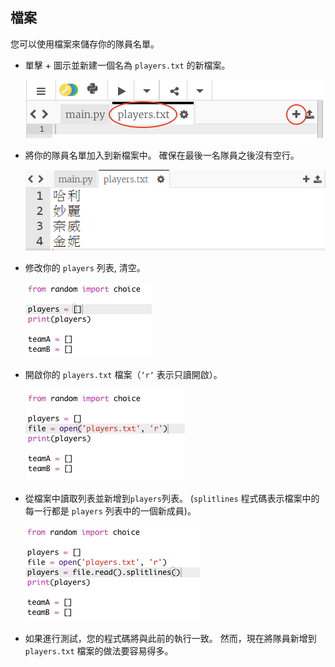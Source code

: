 ## 檔案

您可以使用檔案來儲存你的隊員名單。

+ 單擊 + 圖示並新建一個名為 `players.txt` 的新檔案。
    
    ![截圖](images/team-file-create.png)

+ 將你的隊員名單加入到新檔案中。 確保在最後一名隊員之後沒有空行。
    
    ![截圖](images/team-file-add.png)

+ 修改你的 `players` 列表, 清空。
    
    ![截圖](images/team-players-empty.png)

+ 開啟你的 `players.txt` 檔案（`‘r‘` 表示只讀開啟）。
    
    ![截圖](images/team-file-open.png)

+ 從檔案中讀取列表並新增到`players`列表。 (`splitlines` 程式碼表示檔案中的每一行都是 `players` 列表中的一個新成員)。
    
    ![截圖](images/team-file-load.png)

+ 如果進行測試，您的程式碼將與此前的執行一致。 然而，現在將隊員新增到 `players.txt` 檔案的做法要容易得多。